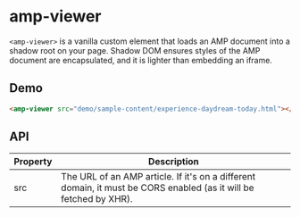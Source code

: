 # amp-viewer

`<amp-viewer>` is a vanilla custom element that loads an AMP document into a shadow root on your page. Shadow DOM ensures styles of the AMP document are encapsulated, and it is lighter than embedding an iframe.

## Demo

<!--
```
<custom-element-demo>
  <template>
    <script src="amp-viewer.js"></script>
    <next-code-block></next-code-block>
  </template>
</custom-element-demo>
```
-->
```html
<amp-viewer src="demo/sample-content/experience-daydream-today.html"></amp-viewer>
```

## API

Property | Description
---------|------------
src | The URL of an AMP article. If it's on a different domain, it must be CORS enabled (as it will be fetched by XHR).
